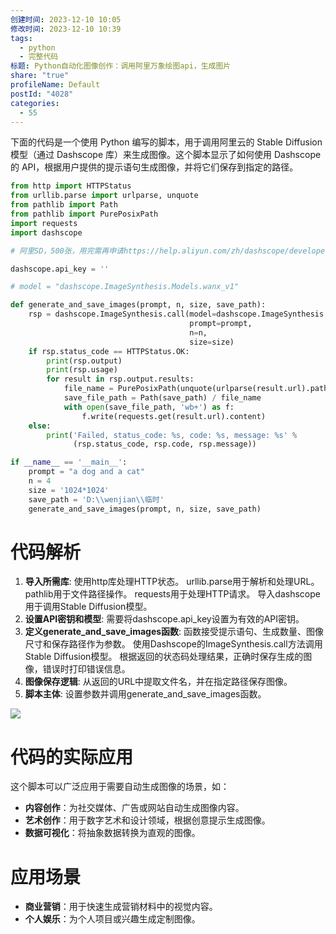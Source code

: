 ```yaml
---
创建时间: 2023-12-10 10:05
修改时间: 2023-12-10 10:39
tags:
  - python
  - 完整代码
标题: Python自动化图像创作：调用阿里万象绘图api，生成图片
share: "true"
profileName: Default
postId: "4028"
categories:
  - 55
---
```



下面的代码是一个使用 Python 编写的脚本，用于调用阿里云的 Stable Diffusion 模型（通过 Dashscope 库）来生成图像。这个脚本显示了如何使用 Dashscope 的 API，根据用户提供的提示语句生成图像，并将它们保存到指定的路径。

```python
from http import HTTPStatus
from urllib.parse import urlparse, unquote
from pathlib import Path
from pathlib import PurePosixPath
import requests
import dashscope

# 阿里SD，500张，用完需再申请https://help.aliyun.com/zh/dashscope/developer-reference/getting-started-with-stable-diffusion-models?spm=5176.28197632.0.0.97d87e06OPIVDX&disableWebsiteRedirect=true

dashscope.api_key = ''

# model = "dashscope.ImageSynthesis.Models.wanx_v1"

def generate_and_save_images(prompt, n, size, save_path):
    rsp = dashscope.ImageSynthesis.call(model=dashscope.ImageSynthesis.Models.wanx_v1,
                                        prompt=prompt,
                                        n=n,
                                        size=size)
    if rsp.status_code == HTTPStatus.OK:
        print(rsp.output)
        print(rsp.usage)
        for result in rsp.output.results:
            file_name = PurePosixPath(unquote(urlparse(result.url).path)).parts[-1]
            save_file_path = Path(save_path) / file_name
            with open(save_file_path, 'wb+') as f:
                f.write(requests.get(result.url).content)
    else:
        print('Failed, status_code: %s, code: %s, message: %s' %
              (rsp.status_code, rsp.code, rsp.message))

if __name__ == '__main__':
    prompt = "a dog and a cat"
    n = 4
    size = '1024*1024'
    save_path = 'D:\\wenjian\\临时'
    generate_and_save_images(prompt, n, size, save_path)
```

# 代码解析

1. **导入所需库**: 使用http库处理HTTP状态。 urllib.parse用于解析和处理URL。 pathlib用于文件路径操作。 requests用于处理HTTP请求。 导入dashscope用于调用Stable Diffusion模型。
2. **设置API密钥和模型**: 需要将dashscope.api_key设置为有效的API密钥。
3. **定义generate_and_save_images函数**: 函数接受提示语句、生成数量、图像尺寸和保存路径作为参数。 使用Dashscope的ImageSynthesis.call方法调用Stable Diffusion模型。 根据返回的状态码处理结果，正确时保存生成的图像，错误时打印错误信息。
4. **图像保存逻辑**: 从返回的URL中提取文件名，并在指定路径保存图像。
5. **脚本主体**: 设置参数并调用generate_and_save_images函数。

![](https://mp.toutiao.com/mp/agw/article_material/open_image/get?code=MTNiOGNhZjQwNzlmM2I2Nzc0MDljYjBhNzM2NTRkMDgsMTcwMjE3NDc1OTI1MQ==)

# 代码的实际应用

这个脚本可以广泛应用于需要自动生成图像的场景，如：

- **内容创作**：为社交媒体、广告或网站自动生成图像内容。
- **艺术创作**：用于数字艺术和设计领域，根据创意提示生成图像。
- **数据可视化**：将抽象数据转换为直观的图像。

# 应用场景

- **商业营销**：用于快速生成营销材料中的视觉内容。
- **个人娱乐**：为个人项目或兴趣生成定制图像。
